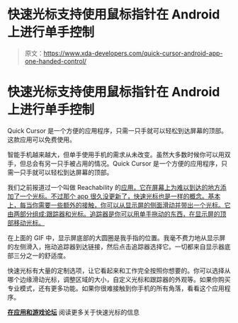 # 快速光标支持使用鼠标指针在 Android 上进行单手控制

> 原文：<https://www.xda-developers.com/quick-cursor-android-app-one-handed-control/>

# 快速光标支持使用鼠标指针在 Android 上进行单手控制

Quick Cursor 是一个方便的应用程序，只需一只手就可以轻松到达屏幕的顶部。这款应用可以免费使用。

智能手机越来越大，但单手使用手机的需求从未改变。虽然大多数时候你可以用双手，但总会有另一只手被占用的情况。Quick Cursor 是一个方便的应用程序，只需一只手就可以轻松到达屏幕的顶部。

我们之前报道过一个叫做 Reachability 的[应用，它在屏幕上为难以到达的地方添加了一个光标。不过那个 app 很久没更新了，快速光标也是一样的概念。基本上，每当你需要一些额外的接触，你可以从显示屏的侧面滑动并带出一个光标。它由两部分组成:跟踪器和光标。追踪器是你可以用单手拖动的东西，在显示屏的顶部移动光标。](https://www.xda-developers.com/use-tall-android-phone-one-handed/)

在上面的 GIF 中，显示屏底部的大圆圈是我手指的位置。我毫不费力地从显示屏的左侧滑入，拖动追踪器到达链接，然后点击追踪器选择它。一切都来自显示器底部三分之一的舒适度。

快速光标有大量的定制选项，让它看起来和工作完全按照你想要的。你可以选择从哪个边缘滑动光标，调整区域的大小，自定义光标和跟踪器的外观等。如果你购买专业模式，还有更多功能。如果你很难接触到你手机的所有角落，看看这个应用程序。

**[在应用和游戏论坛](https://forum.xda-developers.com/android/apps-games/app-quick-cursor-one-hand-mouse-pointer-t4088487)** 阅读更多关于快速光标的信息